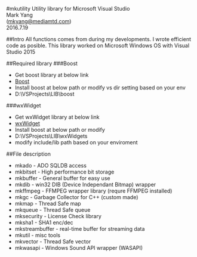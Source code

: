 #mkutility 
Utility library for Microsoft Visual Studio<br>
Mark Yang<br>
(mkyang@mediamtd.com)<br>
2016.7.19

##Intro
All functions comes from during my developments.
I wrote efficient code as posible.
This library worked on Microsoft Windows OS with Visual Studio 2015

##Required library
###Boost
- Get boost library at below link 
- [Boost](https://github.com/boostorg/boost)
- Install boost at below path or modify vs dir setting based on your env
- D:\VSProjects\LIB\boost

###wxWidget
- Get wxWidget library at below link
- [wxWidget](https://github.com/wxWidgets/wxWidgets)
- Install boost at below path or modify
- D:\VSProjects\LIB\wxWidgets
- modify include/lib path based on your enviroment

##File description
- mkado - ADO SQLDB access
- mkbitset - High performance bit storage 
- mkbuffer - General buffer for easy use
- mkdib - win32 DIB (Device Independant Bitmap) wrapper
- mkffmpeg - FFMPEG wrapper library (requre FFMPEG installed)
- mkgc - Garbage Collector for C++ (custom made)
- mkmap - Thread Safe map
- mkqueue - Thread Safe queue
- mksecurity - License Check library
- mksha1 - SHA1 enc/dec
- mkstreambuffer - real-time buffer for streaming data
- mkutil - misc tools
- mkvector - Thread Safe vector
- mkwasapi - Windows Sound API wrapper (WASAPI)

